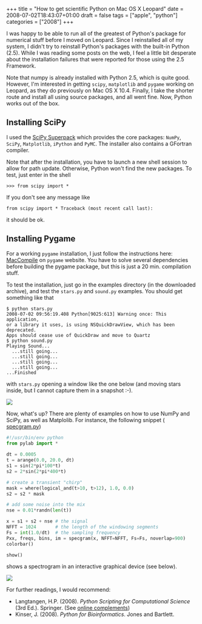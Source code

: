 +++
title = "How to get scientific Python on Mac OS X Leopard"
date = 2008-07-02T18:43:07+01:00
draft = false
tags = ["apple", "python"]
categories = ["2008"]
+++

I was happy to be able to run all of the greatest of Python's package for numerical stuff before I moved on Leopard. Since I reinstalled all of my system, I didn't try to reinstall Python's packages with the built-in Python (2.5). While I was reading some posts on the web, I feel a little bit desperate about the installation failures that were reported for those using the 2.5 Framework.

<!--more-->

Note that numpy is already installed with Python 2.5, which is quite good. However, I'm interested in getting `scipy`, `matplotlib` and `pygame` working on Leopard, as they do previously on Mac OS X 10.4. Finally, I take the shorter route and install all using source packages, and all went fine. Now, Python works out of the box.

## Installing SciPy

I used the [SciPy Superpack][SciPy Superpack] which provides the core packages: `NumPy`, `SciPy`, `Matplotlib`, `iPython` and `PyMC`. The installer also contains a GFortran compiler.

Note that after the installation, you have to launch a new shell session to allow for path update. Otherwise, Python won't find the new packages. To test, just enter in the shell

```
>>> from scipy import *
```

If you don't see any message like

```
from scipy import * Traceback (most recent call last):
```

it should be ok.

## Installing Pygame

For a working `pygame` installation, I just follow the instructions here:
[MacCompile][MacCompile] on `pygame` website. You have to solve several dependencies
before building the pygame package, but this is just a 20 min. compilation
stuff.

To test the installation, just go in the examples directory (in the downloaded
archive), and test the `stars.py` and `sound.py` examples. You should get
something like that

```
$ python stars.py
2008-07-02 09:56:19.408 Python[9025:613] Warning once: This application, 
or a library it uses, is using NSQuickDrawView, which has been deprecated.
Apps should cease use of QuickDraw and move to Quartz
$ python sound.py
Playing Sound...
  ...still going...
  ...still going...
  ...still going...
  ...still going...
...Finished
```

with `stars.py` opening a window like the one below (and moving stars inside,
but I cannot capture them in a snapshot :-).

![](/img/20100418213844.png)
	
Now, what's up? There are plenty of examples on how to use NumPy and SciPy, as
well as Matplolib. For instance, the following snippet (<i class="fa fa-file-code-o fa-1x"></i> [specgram.py][specgram.py])

``` python
#!/usr/bin/env python
from pylab import *
  
dt = 0.0005
t = arange(0.0, 20.0, dt)
s1 = sin(2*pi*100*t)
s2 = 2*sin(2*pi*400*t)

# create a transient "chirp"
mask = where(logical_and(t>10, t>12), 1.0, 0.0)
s2 = s2 * mask

# add some noise into the mix
nse = 0.01*randn(len(t))

x = s1 + s2 + nse # the signal
NFFT = 1024       # the length of the windowing segments
Fs = int(1.0/dt)  # the sampling frequency
Pxx, freqs, bins, im = specgram(x, NFFT=NFFT, Fs=Fs, noverlap=900)
colorbar()

show()
```

shows a spectrogram in an interactive graphical device (see below).

![](/img/20100418214317.png)

For further readings, I would recommend:

- Langtangen, H.P. (2008). *Python Scripting for Computational Science* (3rd Ed.). Springer. (See [online complements][online complements])
- Kinser, J. (2008). *Python for Bioinformatics*. Jones and Bartlett.
	
[SciPy Superpack]: http://macinscience.org/?page_id=6
[MacCompile]: http://pygame.org/wiki/MacCompile
[specgram.py]: http://www.aliquote.org/pub/specgram.py
[online complements]: http://folk.uio.no/hpl/scripting/